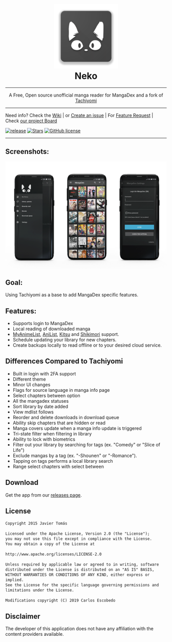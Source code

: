 <h1 align="center">
  <br>
  <a href="https://github.com/CarlosEsco/Neko"><img src="./.github/readme-images/logo.png" alt="Neko" width="200"></a>
  <br>
  Neko
  <br>
</h1>

---

<p align="center">A Free, Open source unofficial manga reader for MangaDex and a fork of <a href="https://github.com/inorichi/tachiyomi">Tachiyomi</a></p>

---

Need info? Check the [Wiki](https://github.com/CarlosEsco/Neko/wiki)
 | or [Create an issue](https://github.com/CarlosEsco/Neko/issues/new/choose)
 | For [Feature Request](https://github.com/CarlosEsco/Neko/issues/new?assignees=&labels=Feature+Request&template=feature_request.md&title=%5BFeature+Request%5D)
 | Check [our project Board](https://github.com/CarlosEsco/Neko/projects/1)
 
 [![release](https://img.shields.io/github/release/CarlosEsco/Neko.svg?maxAge=3600&style=for-the-badge&label=download%20(autoupdate%20included))](https://github.com/CarlosEsco/Neko/releases)
 [![Stars](https://img.shields.io/github/stars/CarlosEsco/Neko.svg?style=for-the-badge)](https://github.com/CarlosEsco/Neko/releases)
 [![GitHub license](https://img.shields.io/github/license/CarlosEsco/Neko.svg?style=for-the-badge)](https://github.com/CarlosEsco/Neko/blob/master/LICENSE)

---

## Screenshots:
<img src="./.github/readme-images/screenshots.png" align="center" />

## Goal:
Using Tachiyomi as a base to add MangaDex specific features.

## Features:
- Supports login to MangaDex
- Local reading of downloaded manga
- [MyAnimeList](https://myanimelist.net/), [AniList](https://anilist.co/), [Kitsu](https://kitsu.io/explore/anime) and [Shikimori](https://shikimori.org/) support.
- Schedule updating your library for new chapters.
- Create backups locally to read offline or to your desired cloud service. 

## Differences Compared to Tachiyomi
- Built in login with 2FA support
- Different theme
- Minor UI changes
- Flags for source language in manga info page
- Select chapters between option
- All the mangadex statuses
- Sort library by date added
- View mdlist follows
- Reorder and delete downloads in download queue
- Ability skip chapters that are hidden or read
- Manga covers update when a manga info update is triggered
- Tri-state filter when filtering in library
- Ability to lock with biometrics
- Filter out your library by searching for tags (ex. "Comedy" or "Slice of Life")
- Exclude mangas by a tag (ex. "-Shounen" or "-Romance").
- Tapping on tags performs a local library search
- Range select chapters with select between

## Download
Get the app from our [releases page](https://github.com/CarlosEsco/Neko/releases).

## License

    Copyright 2015 Javier Tomás

    Licensed under the Apache License, Version 2.0 (the "License");
    you may not use this file except in compliance with the License.
    You may obtain a copy of the License at

    http://www.apache.org/licenses/LICENSE-2.0

    Unless required by applicable law or agreed to in writing, software
    distributed under the License is distributed on an "AS IS" BASIS,
    WITHOUT WARRANTIES OR CONDITIONS OF ANY KIND, either express or implied.
    See the License for the specific language governing permissions and
    limitations under the License.
    
    Modifications copyright (C) 2019 Carlos Escobedo

## Disclaimer

The developer of this application does not have any affiliation with the content providers available.
